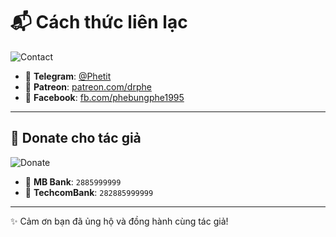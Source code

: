 # 📬 Cách thức liên lạc  

![Contact](https://i.ibb.co/Gvp32g1B/IMG-3213.jpg)

- 💬 **Telegram**: [@Phetit](https://t.me/Phetit)  
- 🎥 **Patreon**: [patreon.com/drphe](https://patreon.com/drphe)  
- 📘 **Facebook**: [fb.com/phebungphe1995](https://www.facebook.com/phebungphe1995)  

---

## 💖 Donate cho tác giả  

![Donate](https://i.ibb.co/KjJwXRP1/e7bd7d52884d.png)

- 🏦 **MB Bank**: `2885999999`  
- 🏦 **TechcomBank**: `282885999999`  

---

✨ Cảm ơn bạn đã ủng hộ và đồng hành cùng tác giả!
